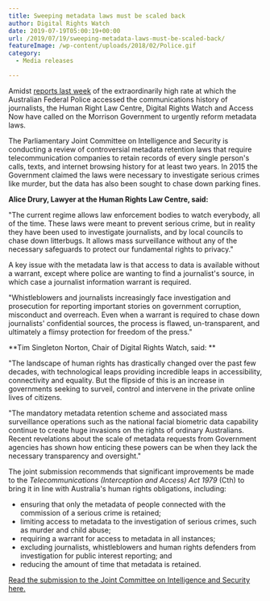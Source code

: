 ```yaml
---
title: Sweeping metadata laws must be scaled back
author: Digital Rights Watch
date: 2019-07-19T05:00:19+00:00
url: /2019/07/19/sweeping-metadata-laws-must-be-scaled-back/
featureImage: /wp-content/uploads/2018/02/Police.gif
category:
  - Media releases

---
```

Amidst [reports last week][1] of the extraordinarily high rate at which the Australian Federal Police accessed the communications history of journalists, the Human Right Law Centre, Digital Rights Watch and Access Now have called on the Morrison Government to urgently reform metadata laws.

The Parliamentary Joint Committee on Intelligence and Security is conducting a review of controversial metadata retention laws that require telecommunication companies to retain records of every single person's calls, texts, and internet browsing history for at least two years. In 2015 the Government claimed the laws were necessary to investigate serious crimes like murder, but the data has also been sought to chase down parking fines.

**Alice Drury, Lawyer at the Human Rights Law Centre, said:**

"The current regime allows law enforcement bodies to watch everybody, all of the time. These laws were meant to prevent serious crime, but in reality they have been used to investigate journalists, and by local councils to chase down litterbugs. It allows mass surveillance without any of the necessary safeguards to protect our fundamental rights to privacy."

A key issue with the metadata law is that access to data is available without a warrant, except where police are wanting to find a journalist's source, in which case a journalist information warrant is required.

"Whistleblowers and journalists increasingly face investigation and prosecution for reporting important stories on government corruption, misconduct and overreach. Even when a warrant is required to chase down journalists' confidential sources, the process is flawed, un-transparent, and ultimately a flimsy protection for freedom of the press."

**Tim Singleton Norton, Chair of Digital Rights Watch, said: **

"The landscape of human rights has drastically changed over the past few decades, with technological leaps providing incredible leaps in accessibility, connectivity and equality. But the flipside of this is an increase in governments seeking to surveil, control and intervene in the private online lives of citizens.

"The mandatory metadata retention scheme and associated mass surveillance operations such as the national facial biometric data capability continue to create huge invasions on the rights of ordinary Australians. Recent revelations about the scale of metadata requests from Government agencies has shown how enticing these powers can be when they lack the necessary transparency and oversight."

The joint submission recommends that significant improvements be made to the _Telecommunications (Interception and Access) Act 1979_ (Cth) to bring it in line with Australia's human rights obligations, including:

  * ensuring that only the metadata of people connected with the commission of a serious crime is retained;
  * limiting access to metadata to the investigation of serious crimes, such as murder and child abuse;
  * requiring a warrant for access to metadata in all instances;
  * excluding journalists, whistleblowers and human rights defenders from investigation for public interest reporting; and
  * reducing the amount of time that metadata is retained.

[Read the submission to the Joint Committee on Intelligence and Security here.][2]

 [1]: https://humanrightslawcentre.cmail20.com/t/i-l-pttikiy-yddyklhdtj-r/
 [2]: /wp-content/uploads/2019/07/HRLC-submission-on-metadata-to-PJCIS-2019-FINAL.pdf

